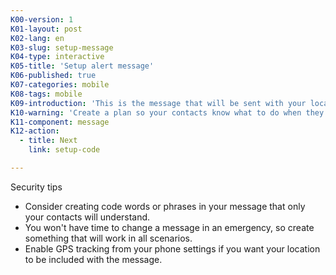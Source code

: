 ```yaml
---
K00-version: 1
K01-layout: post
K02-lang: en
K03-slug: setup-message
K04-type: interactive
K05-title: 'Setup alert message'
K06-published: true
K07-categories: mobile
K08-tags: mobile
K09-introduction: 'This is the message that will be sent with your location.'
K10-warning: 'Create a plan so your contacts know what to do when they receive this'
K11-component: message
K12-action:
  - title: Next
    link: setup-code

---
```


Security tips

 - Consider creating code words or phrases in your message that only your contacts will understand.
 - You won't have time to change a message in an emergency, so create something that will work in all scenarios. 
 - Enable GPS tracking from your phone settings if you want your location to be included with the message.